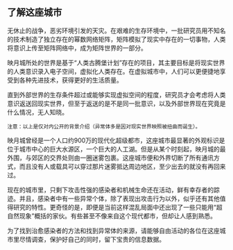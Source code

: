 ## 了解这座城市
无休止的战争，恶劣环境引发的天灾。在艰难的生存环境中，一批研究员用不知名的技术制造了独立存在的幂数网络矩阵，矩阵模拟了现实中存在的一切事物，人类将意识上传至矩阵网络中，成为矩阵世界的一部分。

映月城所处的世界是基于“人类古腾堡计划”存在的项目，其主要目标是将现实世界的人类意识录入电子空间，虚拟化人类存在。在虚拟城市中，人们可以更便捷地享受到各种先进技术，获得更好的生活质量。

直到外部世界的生存条件超过或能够实现虚拟空间的程度，研究员才会考虑将人类意识返送回现实世界，但至于返送的是不是同一批意识，以及外部世界现在究竟是什么情况，无人知晓。

`注意：以上是仅对内公开的背景介绍（异常体多是因对现实世界映照被扭曲而诞生）。`

映月城曾经是一个人口约900万的现代化超级都市，这座城市最显著的外观标识是位于城市中心的巨大水源区，一个巨大的人工湖。但是从某个时刻起，映月城的最外围，与郊区的交界处则由一圈迷雾包裹。这座城市便和外界切断了所有通讯方式，而且没有人或载具可以穿过那片迷雾抵达周边地区，至少出去的就没有再回来过。

现在的城市里，只剩下攻击性强的感染者和机械生命还在活动，鲜有幸存者的踪迹。并且，感染者中有一些异常个体，除了表现出攻击行为以外，似乎还有其他值得研究的特性。更奇怪的是，即便是当前这样混乱局面中还出现了一些只能用“超自然现象”概括的家伙。有些甚至不像来自这个现代都市，但却让人感到熟悉。

为了找到治愈感染者的方法和找到异常体的来源，请能够自由活动的各位在这座城市里尽情调查，保护好自己的同时，留下宝贵的信息数据。

